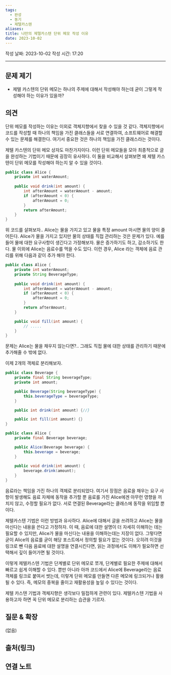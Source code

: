 ```yaml
---
tags:
  - 완성
  - 동기
  - 제텔카스텐
aliases: 
title: 나만의 제텔카스텐 단위 메모 작성 이유
date: 2023-10-02
---
```


작성 날짜: 2023-10-02
작성 시간: 17:20

----

## 문제 제기

-  제텔 카스텐의 단위 메모는 하나의 주제에 대해서 작성해야 하는데 굳이 그렇게 작성해야 하는 이유가 있을까?

## 의견

단위 메모를 작성하는 이유는 이외로 객체지향에서 찾을 수 있을 것 같다.  객체지향에서 코드를 작성할 때 하나의 책임을 가진 클래스들을 서로 연결하여, 소프트웨어로 해결할 수 있는 문제를 해결한다. 여기서 중요한 것은 하나의 책임을 가진 클래스라는 것이다.

제텔 카스텐의 단위 메모 상자도 마찬가지이다. 이런 단위 메모들을 모아 최종적으로 글을 완성하는 기법이기 때문에 굉장히 유사하다. 이 둘을 비교해서 살펴보면 왜 제텔 카스텐이 단위 메모를 작성해야 하는지 알 수 있을 것이다.

```java
public class Alice {
	private int waterAmount;
	
	public void drink(int amount) {
		int afterAmount = waterAmount - amount;
		if (afterAmount < 0) {
			afterAmount = 0;
		}
		return afterAmount;
	}
}
```

위 코드를 살펴보자..  Alice는 물을 가지고 있고 물을 특정 amount 마시면 물의 양이 줄어든다. Alice가 물을 가지고 있지만 물의 상태를 직접 관리하는 것은 문제가 있다. 예를 들어 물에 대한 요구사항이 생긴다고 가정해보자. 물은 증가하기도 하고, 감소하기도 한다. 물 이외에 Alice는 음료수를 먹을 수도 있다. 이런 경우, Alice 라는 객체에 음료 관리를 위해 다음과 같이 추가 해야 한다.

```java
public class Alice {
	private int waterAmount;
	private String BeverageType;
	
	public void drink(int amount) {
		int afterAmount = waterAmount - amount;
		if (afterAmount < 0) {
			afterAmount = 0;
		}
		return afterAmount;
	}

	public void fill(int amount) {
		// .....
	}
}
```


문제는 Alice는 물을 채우지 않는다면?.. 그래도 직접 물에 대한 상태를 관리하기 때문에 추가해줄 수 밖에 없다. 

이제 2개의 객체로 분리해보자.

```java
public class Beverage {
	private final String beverageType;
	private int amount;

	public Beverage(String beverageType) {
		this.beverageType = beverageType;
	}

	public int drink(int amount) {//}

	public int fill(int amount) {}
}
```

```java
public class Alice {
	private final Beverage beverage;

	public Alice(Beverage beverage) {
		this.beverage = beverage;
	}
	
	public void drink(int amount) {
		beverage.drink(amount);
	}
}
```


음료라는 책임을 가진 하나의 객체로 분리되었다. 여기서 장점은 음료을 채우는 요구 사항이 발생해도 음료 자체에 동작을 추가할 뿐 음료를 가진 Alice에겐 아무런 영향을 끼치지 않고, 수정할 필요가 없다. 서로 연결된 Beverage라는 클래스에 동작을 위임할 뿐이다.


제텔카스텐 기법은 이런 방법과 유사하다. Alice에 대해서 글을 쓰려하고 Alice는 물을 마신다는 내용을 쓴다고 가정하자.
이 때, 음료에 대한 설명이 더 자세히 이해하는 데는 필요할 수 있지만, Alice가 물을 마신다는 내용을 이해하는데는 지장이 없다. 그렇다면 굳이 Alice의 음료를 굳이 해당 포스트에서 정의할 필요가 없는 것이다. 오히려 이것을 링크로 뺀 다음 음료에 대한 설명을 연결시킨다면, 읽는 과정에서도 이해가 필요하면 선택해서 깊이 들어가면 될 것이다.

이렇게 제텔카스텐 기법은 단계별로 단위 메모로 쪼개, 단계별로 필요한 주제에 대해서 빠르고 쉽게 이해할 수 있다. 뿐만 아니라 아까 코드에서 Alice에 Beverage라는 음료 객체를 링크로 붙여서 썻는데, 이렇게 단위 메모를 만들면 다른 메모에 링크되거나 활용될 수 있다. 즉, 메모의 중복을 줄이고 재활용성을 높일 수 있다는 것이다.

제텔 카스텐 기법과 객체지향은 생각보다 밀접하게 관련이 있다. 제텔카스텐 기법을 사용하고자 하면 꼭 단위 메모로 분리하는 습관을 기르자.


## 질문 & 확장

(없음)

## 출처(링크)


## 연결 노트
